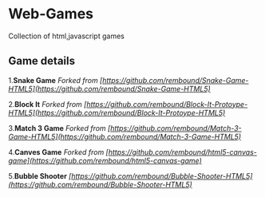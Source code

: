 # Web-Games
Collection of html,javascript games

## Game details
1.**Snake Game** *Forked from [https://github.com/rembound/Snake-Game-HTML5](https://github.com/rembound/Snake-Game-HTML5)*

2.**Block It** *Forked from [https://github.com/rembound/Block-It-Protoype-HTML5](https://github.com/rembound/Block-It-Protoype-HTML5)*

3.**Match 3 Game** *Forked from [https://github.com/rembound/Match-3-Game-HTML5](https://github.com/rembound/Match-3-Game-HTML5)*

4.**Canves Game** *Forked from [https://github.com/rembound/html5-canvas-game](https://github.com/rembound/html5-canvas-game)*

5.**Bubble Shooter** *[https://github.com/rembound/Bubble-Shooter-HTML5](https://github.com/rembound/Bubble-Shooter-HTML5)*
